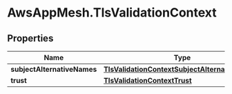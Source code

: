 # AwsAppMesh.TlsValidationContext

## Properties

Name | Type | Description | Notes
------------ | ------------- | ------------- | -------------
**subjectAlternativeNames** | [**TlsValidationContextSubjectAlternativeNames**](TlsValidationContextSubjectAlternativeNames.md) |  | [optional] 
**trust** | [**TlsValidationContextTrust**](TlsValidationContextTrust.md) |  | 


